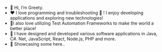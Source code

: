 - 👋 Hi, I’m Greety.
- :hearts: I love programming and troubleshooting :bug: ! I enjoy developing applications and exploring new technologies!
- 🎨I also love utilizing Test Automation Frameworks to make the world a better place!
- :confetti_ball: I have designed and developed various software applications in Java, C#. Net, JavaScript, React, Node.js, PHP and more.
- 👀 Showcasing some here..


<!---
grjr/grjr is a ✨ special ✨ repository because its `README.md` (this file) appears on your GitHub profile.
You can click the Preview link to take a look at your changes.
--->
